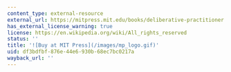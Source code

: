 ```yaml
---
content_type: external-resource
external_url: https://mitpress.mit.edu/books/deliberative-practitioner
has_external_license_warning: true
license: https://en.wikipedia.org/wiki/All_rights_reserved
status: ''
title: '![Buy at MIT Press](/images/mp_logo.gif)'
uid: df3bdfbf-876e-44e6-930b-68ec7bc0217a
wayback_url: ''
---
```

